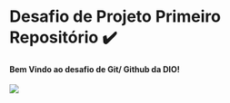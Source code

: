 # Desafio de Projeto Primeiro Repositório :heavy_check_mark:



#### Bem Vindo ao desafio de Git/ Github da DIO!

![](https://i.gifer.com/7Vm6.gif)

















